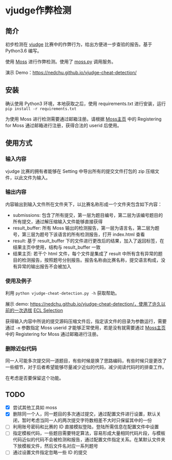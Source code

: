 # vjudge作弊检测

## 简介
初步检测在 [vjudge](http://vjudge.net/) 比赛中的作弊行为，给出方便进一步查验的报告。基于 Python3.6 编写。

使用 [Moss](http://theory.stanford.edu/~aiken/moss/) 进行作弊检测。使用了 [moss.py](https://github.com/soachishti/moss.py) 调用服务。

演示 Demo：https://nedchu.github.io/vjudge-cheat-detection/

## 安装
确认使用 Python3 环境，本地获取之后，使用 requirements.txt 进行安装，运行 `pip install -r requirements.txt`

为使用 Moss 进行检测需要通过邮箱注册。请根据 [Moss主页](http://theory.stanford.edu/~aiken/moss/) 中的 Registering for Moss 通过邮箱进行注册，获得合法的 userid 后使用。

## 使用方式

### 输入内容

vjudge 比赛的拥有者能够在 Setting 中导出所有的提交文件打包的 zip 压缩文件，以此文件为输入。

### 输出内容

内容输出到输入文件所在文件夹下，以比赛名称形成一个文件夹包含如下内容：

- submissions: 包含了所有提交，第一层为题目编号，第二层为该编号题目的所有提交，通过解压缩输入文件能够直接获得
- result_buffer: 所有 Moss 输出的检测报告，第一层为语言名，第二层为题号，第三层为题号下该语言的所有检测报告，打开 index.html 查看
- result: 基于 result_buffer 下的文件进行更改后的结果，加入了返回标签，在结果主页中使用，结构与 result_buffer 一致
- 结果主页: 若干个 html 文件，每个文件是集成了 result 中所有含有异常的题目的检测报告，按照题号分别报告。报告名称由比赛名称，提交语言构成，没有异常的输出报告不会被加入

### 使用及例子

利用 `python vjudge-cheat-detection.py -h` 获取帮助。

展示 demo: https://nedchu.github.io/vjudge-cheat-detection/，使用了许久以前的一次选拔 [ECL Selection](https://vjudge.net/contest/203228)

获得输入内容中所说的提交源码压缩文件后，指定该文件的目录为参数运行，需要通过 `-m` 参数指定 Moss userid 才能够正常使用，若是没有就需要通过 [Moss主页](http://theory.stanford.edu/~aiken/moss/) 中的 Registering for Moss 通过邮箱进行注册。

### 删除近似代码

同一人可能多次提交同一道题目，有些时候是换了思路编码，有些时候只是更改了一些细节，对于后者希望能够尽量减少近似的代码，减少阅读代码时的排查工作。

在考虑是否要保留这个功能。

## TODO
- [x] 尝试其他工具如 moss
- [x] 删除同一个人，同一题目的多次通过提交，通过配置文件进行设置，默认关闭，暂时考虑当同一人的两次提交字符数相差不大时只保留其中的一份
- [ ] 利用账号密码和比赛的 ID 直接模拟登陆，登陆所需信息在配置文件中设置
- [ ] 指定模板代码，一些题目需要特定算法，容易形成大量相同代码片段，与模板代码近似的代码不会被检测和报告，通过配置文件指定关系。在某默认文件夹下放模板文件，然后文件名对应一系列题号
- [ ] 通过设置文件指定忽略一些 ID 的提交

